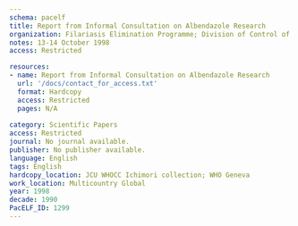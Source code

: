 ```yaml
---
schema: pacelf
title: Report from Informal Consultation on Albendazole Research
organization: Filariasis Elimination Programme; Division of Control of Tropical Diseases; Communicable Diseases; World Health Organization
notes: 13-14 October 1998
access: Restricted

resources:
- name: Report from Informal Consultation on Albendazole Research
  url: '/docs/contact_for_access.txt'
  format: Hardcopy
  access: Restricted
  pages: N/A
 
category: Scientific Papers
access: Restricted
journal: No journal available.
publisher: No publisher available. 
language: English 
tags: English 
hardcopy_location: JCU WHOCC Ichimori collection; WHO Geneva
work_location: Multicountry Global
year: 1998
decade: 1990
PacELF_ID: 1299
---
```

